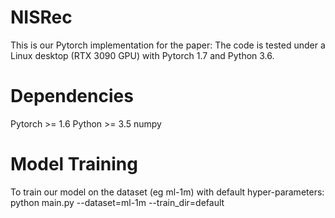 # NISRec
This is our Pytorch implementation for the paper:
The code is tested under a Linux desktop (RTX 3090 GPU) with Pytorch 1.7 and Python 3.6.
# Dependencies
Pytorch >= 1.6
Python >= 3.5
numpy
# Model Training
To train our model on the dataset (eg ml-1m) with default hyper-parameters:
python main.py --dataset=ml-1m --train_dir=default 
